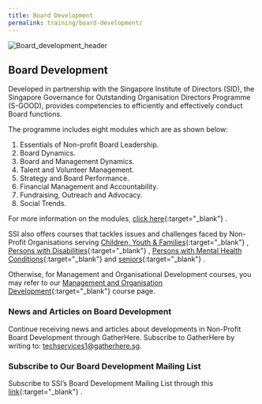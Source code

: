 ```yaml
---
title: Board Development
permalink: training/board-development/
---
```

![Board_development_header](/images/training/Board_development_SSI_Header.jpg)


## Board Development

Developed in partnership with the Singapore Institute of Directors (SID), the Singapore Governance for Outstanding Organisation Directors Programme (S-GOOD), provides competencies to efficiently and effectively conduct Board functions.  
  
The programme includes eight modules which are as shown below:

1.  Essentials of Non-profit Board Leadership.
2.  Board Dynamics.
3.  Board and Management Dynamics.
4.  Talent and Volunteer Management.
5.  Strategy and Board Performance.
6.  Financial Management and Accountability.
7.  Fundraising, Outreach and Advocacy.
8.  Social Trends.

For more information on the modules,  [click here](https://www.sid.org.sg/Web/Professional_Development/Web/Professional_Development/PD_Map.aspx?hkey=abe367a0-0ee8-4dcf-8ef9-1faba7dc5ecd){:target="_blank"}   .  
  
SSI also offers courses that tackles issues and challenges faced by Non-Profit Organisations serving  [Children, Youth & Families](/training/cyandf){:target="_blank"}   ,  [Persons with Disabilities](/training/disability){:target="_blank"}   ,  [Persons with Mental Health Conditions](/training/mental-health){:target="_blank"}    and  [seniors](/training/eldercare){:target="_blank"}   .  
  
Otherwise, for Management and Organisational Development courses, you may refer to our  [Management and Organisation Development](/training/management-and-Organisation-Development){:target="_blank"}    course page.

### **News and Articles on Board Development**

Continue receiving news and articles about developments in Non-Profit Board Development through GatherHere. Subscribe to GatherHere by writing to:  <techservices1@gatherhere.sg>.

### **Subscribe to Our Board Development Mailing List**

Subscribe to SSI’s Board Development Mailing List through this [link](http://form.gov.sg/5f19b07efd23f90011ba727c){:target="_blank"}   .
